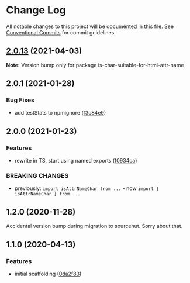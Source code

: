 # Change Log

All notable changes to this project will be documented in this file.
See [Conventional Commits](https://conventionalcommits.org) for commit guidelines.

## [2.0.13](https://github.com/codsen/codsen/compare/is-char-suitable-for-html-attr-name@2.0.12...is-char-suitable-for-html-attr-name@2.0.13) (2021-04-03)

**Note:** Version bump only for package is-char-suitable-for-html-attr-name





## 2.0.1 (2021-01-28)

### Bug Fixes

- add testStats to npmignore ([f3c84e9](https://github.com/codsen/codsen/commit/f3c84e95afc5514214312f913692d85b2e12eb29))

## 2.0.0 (2021-01-23)

### Features

- rewrite in TS, start using named exports ([f0934ca](https://github.com/codsen/codsen/commit/f0934ca364c51fcb1efb63aad717f794daf3d443))

### BREAKING CHANGES

- previously: `import isAttrNameChar from ...` - now `import { isAttrNameChar } from ...`

## 1.2.0 (2020-11-28)

Accidental version bump during migration to sourcehut. Sorry about that.

## 1.1.0 (2020-04-13)

### Features

- initial scaffolding ([0da2f83](https://gitlab.com/codsen/codsen/commit/0da2f83eac662c8b0f2c82e3dfcfe79f5ef4fd23))
